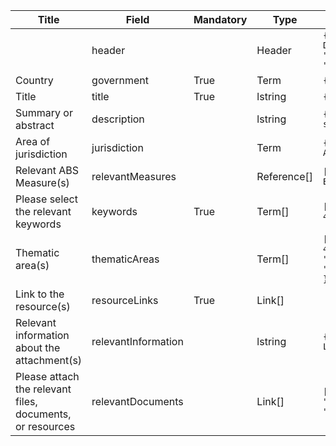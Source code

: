 <table class="schema-table" style="table-layout: fixed; width: 100%;">
  <thead>
    <tr>
      <th>Title</th>
      <th>Field</th>
      <th>Mandatory</th>
      <th>Type</th>
      <th>Example</th>
    </tr>
  </thead>
  <tbody>
    <tr>
      <td></td>
      <td>header</td>
      <td></td>
      <td>Header</td>
      <td><code>{ "identifier": "3091D176-8864-5C8A-D018-B491D07FD9B2", "schema": "absNationalModelContractualClause", "languages": ["en"] }</code></td>
    </tr>
    <tr>
      <td>Country</td>
      <td>government</td>
      <td>True</td>
      <td>Term</td>
      <td><code>{ "identifier": "af" }</code></td>
    </tr>
    <tr>
      <td>Title</td>
      <td>title</td>
      <td>True</td>
      <td>lstring</td>
      <td><code>{ "en": "Test title" }</code></td>
    </tr>
    <tr>
      <td>Summary or abstract</td>
      <td>description</td>
      <td></td>
      <td>lstring</td>
      <td><code>{ "en": "&lt;div&gt;&lt;!--block--&gt;Test summary&lt;/div&gt;" }</code></td>
    </tr>
    <tr>
      <td>Area of jurisdiction</td>
      <td>jurisdiction</td>
      <td></td>
      <td>Term</td>
      <td><code>{ "identifier": "7437F880-7B12-4F26-AA91-CED37250DD0A" }</code></td>
    </tr>
    <tr>
      <td>Relevant ABS Measure(s)</td>
      <td>relevantMeasures</td>
      <td></td>
      <td>Reference[]</td>
      <td><code>[{ "identifier": "A3722021-0CC0-B195-75BE-954F133FF78B@1" }]</code></td>
    </tr>
    <tr>
      <td>Please select the relevant keywords</td>
      <td>keywords</td>
      <td>True</td>
      <td>Term[]</td>
      <td><code>[{ "identifier": "7F45AB1F-9925-482E-B0CD-CD842960825F" }]</code></td>
    </tr>
    <tr>
      <td>Thematic area(s)</td>
      <td>thematicAreas</td>
      <td></td>
      <td>Term[]</td>
      <td><code>[{ "identifier": "1D2710D3-75C8-475D-8634-F912F06DAF25" }, { "identifier": "822EC80937524039A912E87DC0041A89" }]</code></td>
    </tr>
    <tr>
      <td>Link to the resource(s)</td>
      <td>resourceLinks</td>
      <td>True</td>
      <td>Link[]</td>
      <td></td>
    </tr>
    <tr>
      <td>Relevant information about the attachment(s)</td>
      <td>relevantInformation</td>
      <td></td>
      <td>lstring</td>
      <td><code>{ "en": "&lt;div&gt;&lt;!--block--&gt;Test Link&lt;/div&gt;" }</code></td>
    </tr>
    <tr>
      <td>Please attach the relevant files, documents, or resources</td>
      <td>relevantDocuments</td>
      <td></td>
      <td>Link[]</td>
      <td><code>[{ "url": "https://www.google.com", "name": "Google.com", "language": "en" }]</code></td>
    </tr>
  </tbody>
</table>
